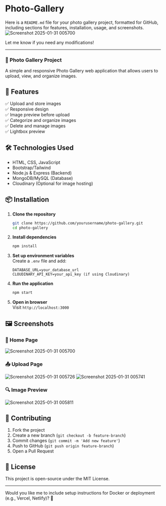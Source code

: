 # Photo-Gallery
Here is a `README.md` file for your photo gallery project, formatted for GitHub, including sections for features, installation, usage, and screenshots.  
![Screenshot 2025-01-31 005700](https://github.com/user-attachments/assets/bcba473a-48c9-4e7e-90d0-e14affcbe00a)

Let me know if you need any modifications!  

---

### 📸 Photo Gallery Project  

A simple and responsive Photo Gallery web application that allows users to upload, view, and organize images.  

 

## 🚀 Features  
✅ Upload and store images  
✅ Responsive design  
✅ Image preview before upload  
✅ Categorize and organize images  
✅ Delete and manage images  
✅ Lightbox preview  

## 🛠️ Technologies Used  
- HTML, CSS, JavaScript  
- Bootstrap/Tailwind  
- Node.js & Express (Backend)  
- MongoDB/MySQL (Database)  
- Cloudinary (Optional for image hosting)  

## 📦 Installation  

1. **Clone the repository**  
   ```bash
   git clone https://github.com/yourusername/photo-gallery.git
   cd photo-gallery
   ```  
2. **Install dependencies**  
   ```bash
   npm install
   ```  
3. **Set up environment variables**  
   Create a `.env` file and add:  
   ```plaintext
   DATABASE_URL=your_database_url
   CLOUDINARY_API_KEY=your_api_key (if using Cloudinary)
   ```  
4. **Run the application**  
   ```bash
   npm start
   ```  
5. **Open in browser**  
   Visit `http://localhost:3000`  

## 🖼️ Screenshots  

### 📍 Home Page  
![Screenshot 2025-01-31 005700](https://github.com/user-attachments/assets/1bee4815-6346-4b7b-88d1-187ecb7af75d)  

### 📤 Upload Page  
![Screenshot 2025-01-31 005726](https://github.com/user-attachments/assets/b9567adb-7d0f-4c66-97cc-cb91eb265b6f)
  ![Screenshot 2025-01-31 005741](https://github.com/user-attachments/assets/bab03d6a-6071-48d3-bf39-761e64080438)


### 🔍 Image Preview  
![Screenshot 2025-01-31 005811](https://github.com/user-attachments/assets/6cb15bd5-1384-442c-b40f-cf4cac530c10)
  

## 🤝 Contributing  
1. Fork the project  
2. Create a new branch (`git checkout -b feature-branch`)  
3. Commit changes (`git commit -m 'Add new feature'`)  
4. Push to GitHub (`git push origin feature-branch`)  
5. Open a Pull Request  

## 📜 License  
This project is open-source under the MIT License.  

---

Would you like me to include setup instructions for Docker or deployment (e.g., Vercel, Netlify)? 🚀
